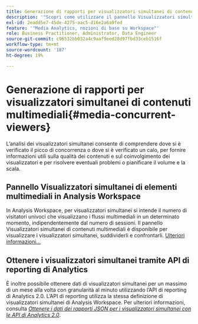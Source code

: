 ```yaml
---
title: Generazione di rapporti per visualizzatori simultanei di contenuti multimediali
description: '"Scopri come utilizzare il pannello Visualizzatori simultanei di contenuti multimediali per analizzare i visualizzatori simultanei e comprendere la concorrenza dei picchi e i rilasci."'
exl-id: 2eadd5e7-45de-4275-aac5-d16e2a6a9fed
feature: '"Media Analytics, nozioni di base su Workspace"'
role: Business Practitioner, Administrator, Data Engineer
source-git-commit: c96532bb032a4c9aaf9eed28d97fbd33ceb1516f
workflow-type: tm+mt
source-wordcount: '187'
ht-degree: 19%

---
```


# Generazione di rapporti per visualizzatori simultanei di contenuti multimediali{#media-concurrent-viewers}

L’analisi dei visualizzatori simultanei consente di comprendere dove si è verificato il picco di concorrenza o dove si è verificato un calo, per fornire informazioni utili sulla qualità dei contenuti e sul coinvolgimento dei visualizzatori e per risolvere eventuali problemi o pianificare il volume e la scala.

## Pannello Visualizzatori simultanei di elementi multimediali in Analysis Workspace

In Analysis Workspace, per visualizzatori simultanei si intende il numero di visitatori univoci che visualizzano i flussi multimediali in un determinato momento, indipendentemente dal numero di sessioni. Il pannello Visualizzatori simultanei di contenuti multimediali è disponibile per visualizzare i visualizzatori simultanei, suddividerli e confrontarli. [Ulteriori informazioni...](https://experienceleague.adobe.com/docs/analytics/analyze/analysis-workspace/panels/media-concurrent-viewers.html)

## Ottenere i visualizzatori simultanei tramite API di reporting di Analytics

È inoltre possibile ottenere dati di visualizzatori simultanei per un massimo di un mese alla volta con granularità al minuto utilizzando l’API di reporting di Analytics 2.0. L’API di reporting utilizza la stessa definizione di visualizzatori simultanei di Analysis Workspace.  Per ulteriori informazioni, consulta [_*Ottenere i dati dei rapporti JSON per i visualizzatori simultanei con le API di Analytics 2.0*_](/help/media-reports/media-default-reports/get-concurrent-json20.md).
